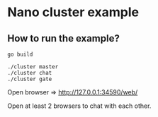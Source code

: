 # Nano cluster example

## How to run the example?

```shell
go build

./cluster master
./cluster chat
./cluster gate
```

Open browser => http://127.0.0.1:34590/web/

Open at least 2 browsers to chat with each other.
